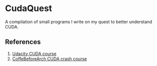 # CudaQuest

A compilation of small programs I write on my quest to better understand CUDA.

## References
1. [Udacity CUDA course](https://github.com/udacity/cs344)
2. [CoffeBeforeArch CUDA crash course](https://www.youtube.com/watch?v=2NgpYFdsduY&list=PLxNPSjHT5qvtYRVdNN1yDcdSl39uHV_sU)